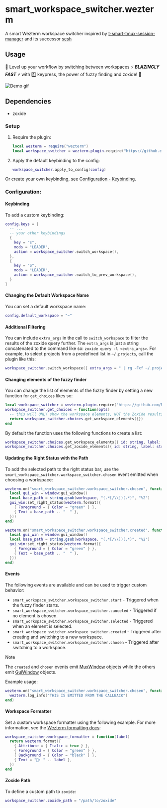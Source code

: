 # smart_workspace_switcher.wezterm

A smart Wezterm workspace switcher inspired by [t-smart-tmux-session-manager](https://github.com/joshmedeski/t-smart-tmux-session-manager) and its successor [sesh](https://github.com/joshmedeski/sesh)

## Usage

💨 Level up your workflow by switching between workspaces ⚡ ***BLAZINGLY FAST*** ⚡ with 1️⃣ keypress, the power of fuzzy finding and zoxide! 💨

![Demo gif](https://github.com/MLFlexer/smart_workspace_switcher.wezterm/assets/75012728/a4f82fcf-5304-4891-a1e2-346767678dc6)

## Dependencies

* zoxide

### Setup

1. Require the plugin:

    ```lua
    local wezterm = require("wezterm")
    local workspace_switcher = wezterm.plugin.require("https://github.com/MLFlexer/smart_workspace_switcher.wezterm")
    ```

2. Apply the default keybinding to the config:

    ```lua
    workspace_switcher.apply_to_config(config)
    ```

Or create your own keybinding, see [Configuration - Keybinding](#Keybinding).

### Configuration:
#### Keybinding
To add a custom keybinding:

  ```lua
  config.keys = {
    -- ...
    -- your other keybindings
    {
      key = "s",
      mods = "LEADER",
      action = workspace_switcher.switch_workspace(),
    },
    {
      key = "S",
      mods = "LEADER",
      action = workspace_switcher.switch_to_prev_workspace(),
    }
  }
  ```

#### Changing the Default Workspace Name
You can set a default workspace name:

```lua
config.default_workspace = "~"
```

#### Additional Filtering

You can include `extra_args` in the call to `switch_workspace` to filter the results of the zoxide query further. The `extra_args` is just a string concatenated to the command like so: `zoxide query -l <extra_args>`. For example, to select projects from a predefined list in `~/.projects`, call the plugin like this:

  ```lua
  workspace_switcher.switch_workspace({ extra_args = " | rg -Fxf ~/.projects" })
  ```

#### Changing elements of the fuzzy finder

You can change the list of elements of the fuzzy finder by setting a new function for `get_choices` likes so:

```lua
local workspace_switcher = wezterm.plugin.require("https://github.com/MLFlexer/smart_workspace_switcher.wezterm")
workspace_switcher.get_choices = function(opts)
  -- this will ONLY show the workspace elements, NOT the Zoxide results
  return workspace_switcher.choices.get_workspace_elements({})
end
```

By default the function uses the following functions to create a list:

```lua
workspace_switcher.choices.get_workspace_elements({ id: string, label: string }[])
workspace_switcher.choices.get_zoxide_elements({ id: string, label: string }[], {extra_args?: string, workspace_ids?: workspace_ids}?)
```

#### Updating the Right Status with the Path

To add the selected path to the right status bar, use the `smart_workspace_switcher.workspace_switcher.chosen` event emitted when choosing a workspace:

  ```lua
  wezterm.on("smart_workspace_switcher.workspace_switcher.chosen", function(window, workspace)
    local gui_win = window:gui_window()
    local base_path = string.gsub(workspace, "(.*[/\\])(.*)", "%2")
    gui_win:set_right_status(wezterm.format({
      { Foreground = { Color = "green" } },
      { Text = base_path .. "  " },
    }))
  end)

  wezterm.on("smart_workspace_switcher.workspace_switcher.created", function(window, workspace)
    local gui_win = window:gui_window()
    local base_path = string.gsub(workspace, "(.*[/\\])(.*)", "%2")
    gui_win:set_right_status(wezterm.format({
      { Foreground = { Color = "green" } },
      { Text = base_path .. "  " },
    }))
  end)
  ```

#### Events

The following events are available and can be used to trigger custom behavior:

* `smart_workspace_switcher.workspace_switcher.start` - Triggered when the fuzzy finder starts.
* `smart_workspace_switcher.workspace_switcher.canceled` - Triggered if no element is chosen.
* `smart_workspace_switcher.workspace_switcher.selected` - Triggered when an element is selected.
* `smart_workspace_switcher.workspace_switcher.created` - Triggered after creating and switching to a new workspace.
* `smart_workspace_switcher.workspace_switcher.chosen` - Triggered after switching to a workspace.

> [!NOTE]
> The `created` and `chosen` events emit [MuxWindow](https://wezfurlong.org/wezterm/config/lua/mux-window/) objects while the others emit [GuiWindow](https://wezfurlong.org/wezterm/config/lua/window/index.html) objects. 

Example usage:

  ```lua
  wezterm.on("smart_workspace_switcher.workspace_switcher.chosen", function(window, workspace)
    wezterm.log_info("THIS IS EMITTED FROM THE CALLBACK")
  end)
  ```

#### Workspace Formatter

Set a custom workspace formatter using the following example. For more information, see the [Wezterm formatting docs](https://wezfurlong.org/wezterm/config/lua/wezterm/format.html):

  ```lua
  workspace_switcher.workspace_formatter = function(label)
    return wezterm.format({
      { Attribute = { Italic = true } },
      { Foreground = { Color = "green" } },
      { Background = { Color = "black" } },
      { Text = "󱂬: " .. label },
    })
  end
  ```

#### Zoxide Path

To define a custom path to `zoxide`:

  ```lua
  workspace_switcher.zoxide_path = "/path/to/zoxide"
  ```

